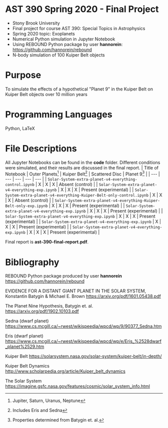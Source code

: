 # AST 390 Spring 2020 - Final Project
* Stony Brook University
* Final project for course AST 390: Special Topics in Astrophysics
* Spring 2020 topic: Exoplanets
* Numerical Python simulation in Jupyter Notebook
* Using REBOUND Python package by user **hannorein**: https://github.com/hannorein/rebound
* N-body simulation of 100 Kuiper Belt objects

# Purpose
To simulate the effects of a hypothetical "Planet 9" in the Kuiper Belt on Kuiper Belt objects over 10 million years

# Programming Languages
Python, LaTeX

# File Descriptions
All Jupyter Notebooks can be found in the **code** folder. Different conditions were simulated, and their results are discussed in the final report.
| Title of Notebook | Outer Planets[^1] | Kuiper Belt[^2] | Scattered Disc | Planet 9[^4] |
|        ---        |      ---      |     ---     |      ---       |   ---    |
| `Solar-System-extra-planet-v4-everything-control.ipynb` | X | X | X | Absent (control) |
| `Solar-System-extra-planet-v4-everything-exp.ipynb` | X | X | X | Present (experimental) |
| `Solar-System-extra-planet-v4-everything-Kuiper-Belt-only-control.ipynb` | X | X | X | Absent (control) |
| `Solar-System-extra-planet-v4-everything-Kuiper-Belt-only-exp.ipynb` | X | X | X | Present (experimental) |
| `Solar-System-extra-planet-v4-everything-exp.ipynb` | X | X | X | Present (experimental) |
| `Solar-System-extra-planet-v4-everything-exp.ipynb` | X | X | X | Present (experimental) |
| `Solar-System-extra-planet-v4-everything-exp.ipynb` | X | X | X | Present (experimental) |
| `Solar-System-extra-planet-v4-everything-exp.ipynb` | X | X | X | Present (experimental) |

[^1]: Jupiter, Saturn, Uranus, Neptune

[^2]: Includes Eris and Sedna

[^4]: Properties determined from Batygin et. al.

Final report is **ast-390-final-report.pdf**.

# Bibliography
REBOUND Python package produced by user **hannorein** <https://github.com/hannorein/rebound>

EVIDENCE FOR A DISTANT GIANT PLANET IN THE SOLAR SYSTEM, Konstantin Batygin & Michael E. Brown <https://arxiv.org/pdf/1601.05438.pdf>

The Planet Nine Hypothesis, Batygin et. al. <https://arxiv.org/pdf/1902.10103.pdf>

Sedna (dwarf planet) <https://www.cs.mcgill.ca/~rwest/wikispeedia/wpcd/wp/9/90377_Sedna.htm>

Eris (dwarf planet) <https://www.cs.mcgill.ca/~rwest/wikispeedia/wpcd/wp/e/Eris_%2528dwarf_planet%2529.htm>

Kuiper Belt <https://solarsystem.nasa.gov/solar-system/kuiper-belt/in-depth/>

Kuiper Belt Dynamics <http://www.scholarpedia.org/article/Kuiper_belt_dynamics>

The Solar System <https://imagine.gsfc.nasa.gov/features/cosmic/solar_system_info.html>
